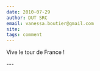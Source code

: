 ```yaml
---
date: 2010-07-29
author: DUT SRC
email: vanessa.boutier@gmail.com
site: 
tags: comment
---
```


<!-- http://www.etudinfo.com/diplome/formation-dut-iut-src.html -->
<p>Vive le tour de France !</p>
---